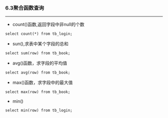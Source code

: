 ### 6.3聚合函数查询

---------------------

- count()函数,返回字段中非null的个数
```mysql
select count(*) from tb_login;
```
- sun(),求表中某个字段的总和
```mysql
select sum(row) from tb_book;
```
- avg()函数，求字段的平均值
```mysql
select avg(row) from tb_book;
```
- max()函数，求字段中的最大值
```mysql
select max(row) from tb_book;
```
- min()
```mysql
select min(row) from tb_login;
```